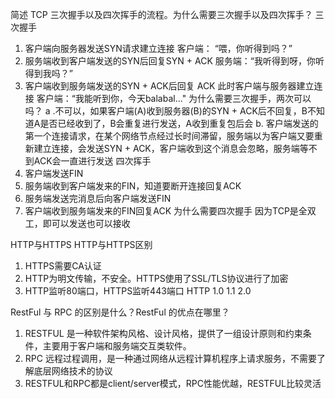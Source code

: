 简述 TCP 三次握手以及四次挥手的流程。为什么需要三次握手以及四次挥手？
三次握手
1. 客户端向服务器发送SYN请求建立连接
客户端： “喂，你听得到吗？”
2. 服务端收到客户端发送的SYN后回复SYN + ACK
服务端：“我听得到呀，你听得到我吗？”
3. 客户端收到服务端发送的SYN + ACK后回复 ACK 此时客户端与服务器建立连接
客户端：“我能听到你，今天balabal..."
为什么需要三次握手，两次可以吗？
a .不可以，如果客户端(A)收到服务器(B)的SYN + ACK后不回复，B不知道A是否已经收到了，B会重复进行发送，A收到重复包后会
b. 客户端发送的第一个连接请求，在某个网络节点经过长时间滞留，服务端以为客户端又要重新建立连接，会发送SYN + ACK，客户端收到这个消息会忽略，服务端等不到ACK会一直进行发送
四次挥手
1. 客户端发送FIN
2. 服务端收到客户端发来的FIN，知道要断开连接回复ACK
3. 服务端发送完消息后向客户端发送FIN
4. 客户端收到服务端发来的FIN回复ACK
为什么需要四次握手
因为TCP是全双工，即可以发送也可以接收

HTTP与HTTPS
HTTP与HTTPS区别
1. HTTPS需要CA认证
2.  HTTP为明文传输，不安全。HTTPS使用了SSL/TLS协议进行了加密
3. HTTP监听80端口，HTTPS监听443端口
HTTP 1.0 1.1 2.0

RestFul 与 RPC 的区别是什么？RestFul 的优点在哪里？
1. RESTFUL 是一种软件架构风格、设计风格，提供了一组设计原则和约束条件，主要用于客户端和服务端交互类软件。
2. RPC 远程过程调用，是一种通过网络从远程计算机程序上请求服务，不需要了解底层网络技术的协议
3. RESTFUL和RPC都是client/server模式，RPC性能优越，RESTFUL比较灵活
